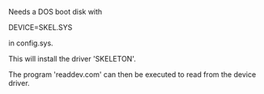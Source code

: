 Needs a DOS boot disk with

DEVICE=SKEL.SYS

in config.sys.

This will install the driver 'SKELETON'.

The program 'readdev.com' can then be executed to read from
the device driver.
